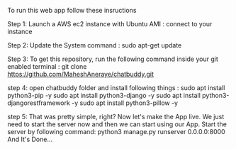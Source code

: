 To run this web app follow these insructions

Step 1:
      Launch a AWS ec2 instance with Ubuntu AMI :
      connect to your instance
      
Step 2:
      Update the System command :
      sudo apt-get update

Step 3:
      To get this repository, run the following command inside your git enabled terminal :
      git clone https://github.com/MaheshAneraye/chatbuddy.git

step 4:
      open chatbuddy folder and install following things :
      sudo apt install python3-pip -y
      sudo apt install python3-django -y
      sudo apt install python3-djangorestframework -y
      sudo apt install python3-pillow -y

step 5:
      That was pretty simple, right? Now let's make the App live. We just need to start the server now and then we can start using our App. Start the server by following command:
      python3 manage.py runserver 0.0.0.0:8000
      And It's Done...
      
